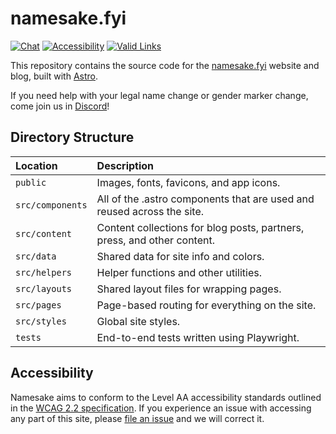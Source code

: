 # namesake.fyi

[![Chat](https://img.shields.io/discord/1250552190402035835?color=5865F2&logo=discord&logoColor=white)](https://namesake.fyi/chat) [![Accessibility](https://github.com/namesakefyi/namesake.fyi/actions/workflows/accessibility.yml/badge.svg)](https://github.com/namesakefyi/namesake.fyi/actions/workflows/accessibility.yml) [![Valid Links](https://github.com/namesakefyi/namesake.fyi/actions/workflows/links.yml/badge.svg)](https://github.com/namesakefyi/namesake.fyi/actions/workflows/links.yml)

This repository contains the source code for the [namesake.fyi](https://namesake.fyi) website and blog, built with [Astro](https://astro.build).

If you need help with your legal name change or gender marker change, come join us in [Discord](https://namesake.fyi/chat)!

## Directory Structure

| Location         | Description                                                             |
| :--------------- | :---------------------------------------------------------------------- |
| `public`         | Images, fonts, favicons, and app icons.                                 |
| `src/components` | All of the .astro components that are used and reused across the site.  |
| `src/content`    | Content collections for blog posts, partners, press, and other content. |
| `src/data`       | Shared data for site info and colors.                                   |
| `src/helpers`    | Helper functions and other utilities.                                   |
| `src/layouts`    | Shared layout files for wrapping pages.                                 |
| `src/pages`      | Page-based routing for everything on the site.                          |
| `src/styles`     | Global site styles.                                                     |
| `tests`          | End-to-end tests written using Playwright.                              |

## Accessibility

Namesake aims to conform to the Level AA accessibility standards outlined in the [WCAG 2.2 specification](https://www.w3.org/TR/WCAG22/). If you experience an issue with accessing any part of this site, please [file an issue](https://github.com/namesakefyi/namesake.fyi/issues) and we will correct it.

